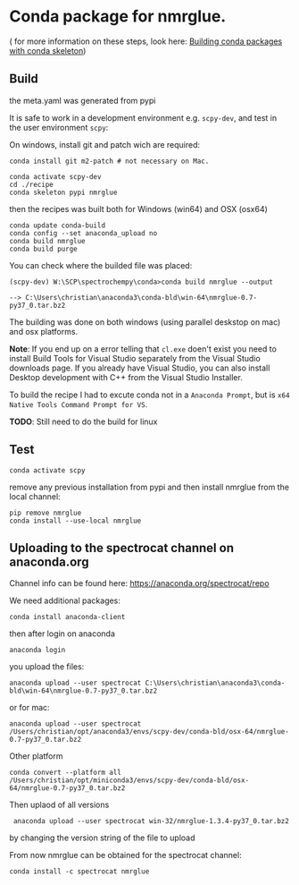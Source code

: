 Conda package for nmrglue.
====================================

( for more information on these steps, look here:
[Building conda packages with conda skeleton](https://docs.conda.io/projects/conda-build/en/latest/user-guide/tutorials/build-pkgs-skeleton.html))

Build
-----
the meta.yaml was generated from pypi

It is safe to work in a development environment e.g. `scpy-dev`, 
and test in the user environment `scpy`:

On windows, install git and patch wich are required:

    conda install git m2-patch # not necessary on Mac.
       
    conda activate scpy-dev 
    cd ./recipe
    conda skeleton pypi nmrglue

then the recipes was built both for Windows (win64) and OSX (osx64)

    conda update conda-build
    conda config --set anaconda_upload no
    conda build nmrglue
    conda build purge
 
You can check where the builded file was placed:

    (scpy-dev) W:\SCP\spectrochempy\conda>conda build nmrglue --output
    
    --> C:\Users\christian\anaconda3\conda-bld\win-64\nmrglue-0.7-py37_0.tar.bz2

The building was done on both windows (using parallel deskstop on mac) 
and osx platforms. 

**Note**: If you end up on a error telling that `cl.exe` doen't exist
you need to install Build Tools for Visual Studio separately from the Visual Studio downloads page.
If you already have Visual Studio, you can also install Desktop development with C++ from the Visual Studio Installer.

To build the recipe I had to excute conda not in a `Anaconda Prompt`, but is `x64 Native Tools Command Prompt for VS`.

**TODO**: Still need to do the build for linux

Test
----

    conda activate scpy
    
remove any previous installation from pypi 
and then install nmrglue from the local channel:

    pip remove nmrglue
    conda install --use-local nmrglue
    
Uploading to the spectrocat channel on anaconda.org
----------------------------------------------------

Channel info can be found here: https://anaconda.org/spectrocat/repo

We need additional packages:

    conda install anaconda-client

then after login on anaconda
    
    anaconda login
    
you upload the files:

    anaconda upload --user spectrocat C:\Users\christian\anaconda3\conda-bld\win-64\nmrglue-0.7-py37_0.tar.bz2    

or for mac:

    anaconda upload --user spectrocat /Users/christian/opt/anaconda3/envs/scpy-dev/conda-bld/osx-64/nmrglue-0.7-py37_0.tar.bz2

Other platform

    conda convert --platform all /Users/christian/opt/miniconda3/envs/scpy-dev/conda-bld/osx-64/nmrglue-0.7-py37_0.tar.bz2

Then uplaod of all versions

     anaconda upload --user spectrocat win-32/nmrglue-1.3.4-py37_0.tar.bz2 
     
by changing the version string of the file to upload



From now nmrglue can be obtained for the spectrocat channel:

    conda install -c spectrocat nmrglue
    
    
